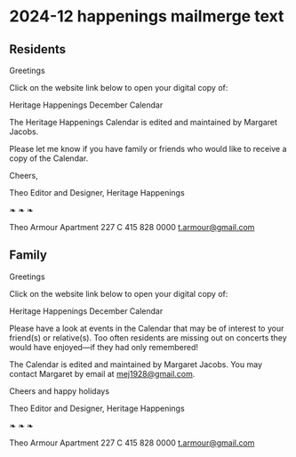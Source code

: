 # 2024-12 happenings mailmerge text


## Residents

Greetings <name>

Click on the website link below to open your digital copy of:

Heritage Happenings December Calendar

The Heritage Happenings Calendar is edited and maintained by Margaret Jacobs.

Please let me know if you have family or friends who would like to receive a copy of the Calendar.

Cheers,

Theo
Editor and Designer, Heritage Happenings

❧ ❧ ❧

Theo Armour
Apartment 227 C
415 828 0000
t.armour@gmail.com



## Family

Greetings <name>


Click on the website link below to open your digital copy of:

Heritage Happenings December Calendar

Please have a look at events in the Calendar that may be of interest to your friend(s) or relative(s). Too often residents are missing out on concerts they would have enjoyed—if they had only remembered!

The Calendar is edited and maintained by Margaret Jacobs. You may contact Margaret by email at mej1928@gmail.com.

Cheers and happy holidays

Theo
Editor and Designer, Heritage Happenings

❧ ❧ ❧

Theo Armour
Apartment 227 C
415 828 0000
t.armour@gmail.com

